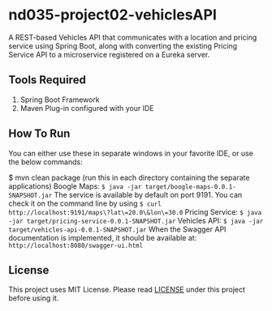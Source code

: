 # nd035-project02-vehiclesAPI
A REST-based Vehicles API that communicates with a location and pricing service using Spring Boot, 
along with converting the existing Pricing Service API to a microservice registered on a Eureka server.

## Tools Required
1. Spring Boot Framework
2. Maven Plug-in configured with your IDE

## How To Run
You can either use these in separate windows in your favorite IDE, or use the below commands:

$ mvn clean package (run this in each directory containing the separate applications)
Boogle Maps: `$ java -jar target/boogle-maps-0.0.1-SNAPSHOT.jar`
The service is available by default on port 9191. You can check it on the command line by using `$ curl http://localhost:9191/maps\?lat\=20.0\&lon\=30.0`
Pricing Service: `$ java -jar target/pricing-service-0.0.1-SNAPSHOT.jar`
Vehicles API: `$ java -jar target/vehicles-api-0.0.1-SNAPSHOT.jar`
When the Swagger API documentation is implemented, it should be available at: `http://localhost:8080/swagger-ui.html`

## License
This project uses MIT License. Please read [LICENSE](https://github.com/kalyani7t/nd035-project02-vehiclesAPI/blob/master/LICENSE)
under this project before using it.


